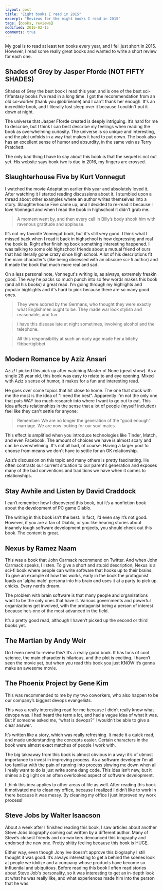 ```yaml
---
layout: post
title: "Eight books I read in 2015"
excerpt: "Reviews for the eight books I read in 2015"
tags: [books, reviews]
modified: 2016-02-15
comments: true
---
```


My goal is to read at least ten books every year, and I fell just short in 2015. However, I read some really great books and wanted to write a short review for each one. 

## Shades of Grey by Jasper Fforde (NOT FIFTY SHADES)

Shades of Grey the best book I read this year, and is one of the best sci-fi/fantasy books I've read in a long time. I got the recommendation from an old co-worker (thank you @obriieane) and I can't thank her enough. It's an incredible book, and I literally lost sleep over it because I couldn't put it down at night.

The universe that Jasper Fforde created is deeply intriguing. It’s hard for me to describe, but I think I can best describe my feelings when reading the book as overwhelming curiosity. The universe is so unique and interesting, and the plot unfolds in a way that makes it hard to put down. The book also has an excellent sense of humor and absurdity, in the same vein as Terry Pratchett.

The only bad thing I have to say about this book is that the sequel is not out yet. His website says book two is due in 2016, my fingers are crossed.

## Slaughterhouse Five by Kurt Vonnegut

I watched the movie Adaptation earlier this year and absolutely loved it. After watching it I started reading discussions about it. I stumbled upon a thread about other examples where an author writes themselves into a story. Slaughterhouse Five came up, and I decided to re-read it because I love Vonnegut and when I read the book in highschool it didn't grab me. 

> A moment went by, and then every cell in Billy’s body shook him with ravenous gratitude and applause.

It’s not my favorite Vonnegut book, but it's still very good. I think what I missed back when I read it back in highschool is how depressing and real the book is. Right after finishing book something interesting happened. I was talking to some old highschool friends about a mutual friend of ours that had literally gone crazy since high school. A lot of his descriptions fit the main character’s (like being obsessed with an obscure sci-fi author) and it made the book that much more real and sad.

On a less personal note, Vonnegut's writing is, as always, extremely freakin good. The way he packs so much punch into so few words makes this book (and all his books) a great read. I'm going through my highlights and popular highlights and it's hard to pick because there are so many good ones. 

> They were adored by the Germans, who thought they were exactly what Englishmen ought to be. They made war look stylish and reasonable, and fun.

> I have this disease late at night sometimes, involving alcohol and the telephone.

> All this responsibility at such an early age made her a bitchy flibbertigibbet.

## Modern Romance by Aziz Ansari

Aziz! I picked this pick up after watching Master of None (great show). As a single 28 year old, this book was easy to relate to and eye opening. Mixed with Aziz's sense of humor, it makes for a fun and interesting read. 

He goes over some topics that hit close to home. The one that stuck with me the most is the idea of "I need the best". Apparently I'm not the only one that puts WAY too much research into where I want to go out to eat. This idea affects relationships in the sense that a lot of people (myself included) feel like they can't settle for anyone:

>Remember: We are no longer the generation of the “good enough” marriage. We are now looking for our soul mates.

This effect is amplified when you introduce technologies like Tinder, Match, and even Facebook. The amount of choices we have is almost scary and can be overwhelming. It's not all bad, of course. Having a larger pool to choose from means we don't have to settle for an OK relationship.

Aziz’s discussion on this topic and many others is pretty fascinating. He often contrasts our current situation to our parent’s generation and exposes many of the bad conventions and traditions we have when it comes to relationships. 

## Stay Awhile and Listen by David Craddock

I can’t remember how I discovered this book, but it’s a nonfiction book about the development of PC game Diablo.

The writing in this book isn’t the best. In fact, I’d even say it’s not good. However, if you are a fan of Diablo, or you like hearing stories about insanely tough software development projects, you should check out this book. The content is great.

## Nexus by Ramez Naam

This was a book that John Carmack recommend on Twitter. And when John Carmack speaks, I listen. To give a short and stupid description, Nexus is a sci-fi book where people can write software that hooks up to their brains. To give an example of how this works, early in the book the protagonist loads an 'alpha male' persona into his brain and uses it at a party to pick up chicks. Every nerd’s dream.

The problem with brain software is that many people and organizations want to be the only ones that have it. Various governments and powerful organizations get involved, with the protagonist being a person of interest because he’s one of the most advanced in the field.

It’s a pretty good read, although I haven’t picked up the second or third books yet.

## The Martian by Andy Weir

Do I even need to review this? It’s a really good book. It has tons of cool science, the main character is hilarious, and the plot is exciting. I haven’t seen the movie yet, but when you read this book you just KNOW it’s gonna make an awesome movie.

## The Phoenix Project by Gene Kim

This was recommended to me by my two coworkers, who also happen to be our company’s biggest devops evangelists. 

This was a really interesting read for me because I didn’t really know what devops was. I had heard the term a lot, and had a vague idea of what it was. But if someone asked me, “what is devops?” I wouldn’t be able to give a clear answer.

It’s written like a story, which was really refreshing. It made it a quick read, and made understanding the concepts easier. Certain characters in the book were almost exact matches of people I work with. 

The big takeaway from this book is almost obvious in a way: it’s of utmost importance to invest in improving process. As a software developer I’m all too familiar with the pain of running into process slowing me down when all I really want to do is just write some dang code. This idea isn’t new, but it shines a big light on an often overlooked aspect of software development.

I think this idea applies to other areas of life as well. After reading this book it motivated me to clean my office, because I realized I didn’t like to work in there because it was messy. By cleaning my office I just improved my work process! 

## Steve Jobs by Walter Isaacson

About a week after I finished reading this book, I saw articles about another Steve Jobs biography coming out written by a different author. Many of Steve’s closest friends and co-workers denounced this biography and endorsed the new one. Pretty shitty feeling because this book is HUGE. 

Either way, even though Jony Ive doesn’t approve this biography I still thought it was good. It’s always interesting to get a behind the scenes look at people we idolize and a company whose products have become so influential and ubiquitous. Before reading this book I often read stories about Steve Job's personality, so it was interesting to get an in-depth look at what he was really like, and what experiences made him into the person that he was. 